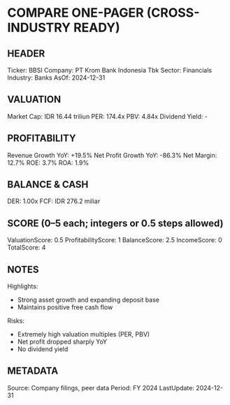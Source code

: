 # COMPARE ONE-PAGER (CROSS-INDUSTRY READY)

## HEADER
Ticker: BBSI
Company: PT Krom Bank Indonesia Tbk
Sector: Financials
Industry: Banks
AsOf: 2024-12-31

## VALUATION
Market Cap: IDR 16.44 triliun
PER: 174.4x
PBV: 4.84x
Dividend Yield: -

## PROFITABILITY
Revenue Growth YoY: +19.5%
Net Profit Growth YoY: -86.3%
Net Margin: 12.7%
ROE: 3.7%
ROA: 1.9%

## BALANCE & CASH
DER: 1.00x
FCF: IDR 276.2 miliar

## SCORE (0–5 each; integers or 0.5 steps allowed)
ValuationScore: 0.5
ProfitabilityScore: 1
BalanceScore: 2.5
IncomeScore: 0
TotalScore: 4

## NOTES
Highlights:
- Strong asset growth and expanding deposit base
- Maintains positive free cash flow

Risks:
- Extremely high valuation multiples (PER, PBV)
- Net profit dropped sharply YoY
- No dividend yield

## METADATA
Source: Company filings, peer data
Period: FY 2024
LastUpdate: 2024-12-31